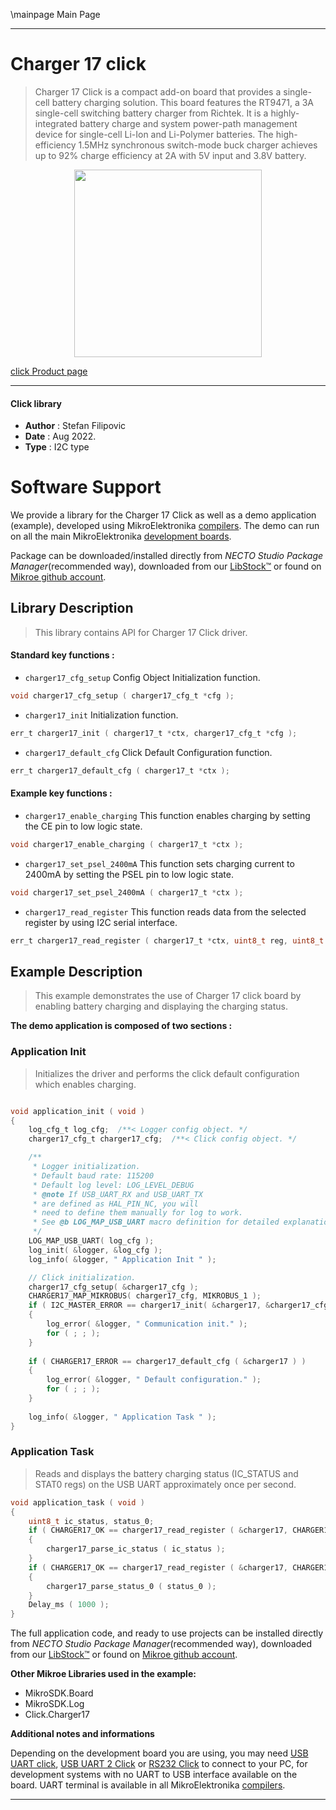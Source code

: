 \mainpage Main Page

---
# Charger 17 click

> Charger 17 Click is a compact add-on board that provides a single-cell battery charging solution. This board features the RT9471, a 3A single-cell switching battery charger from Richtek. It is a highly-integrated battery charge and system power-path management device for single-cell Li-Ion and Li-Polymer batteries. The high-efficiency 1.5MHz synchronous switch-mode buck charger achieves up to 92% charge efficiency at 2A with 5V input and 3.8V battery.

<p align="center">
  <img src="https://download.mikroe.com/images/click_for_ide/charger17_click.png" height=300px>
</p>

[click Product page](https://www.mikroe.com/charger-17-click)

---


#### Click library

- **Author**        : Stefan Filipovic
- **Date**          : Aug 2022.
- **Type**          : I2C type


# Software Support

We provide a library for the Charger 17 Click
as well as a demo application (example), developed using MikroElektronika
[compilers](https://www.mikroe.com/necto-studio).
The demo can run on all the main MikroElektronika [development boards](https://www.mikroe.com/development-boards).

Package can be downloaded/installed directly from *NECTO Studio Package Manager*(recommended way), downloaded from our [LibStock&trade;](https://libstock.mikroe.com) or found on [Mikroe github account](https://github.com/MikroElektronika/mikrosdk_click_v2/tree/master/clicks).

## Library Description

> This library contains API for Charger 17 Click driver.

#### Standard key functions :

- `charger17_cfg_setup` Config Object Initialization function.
```c
void charger17_cfg_setup ( charger17_cfg_t *cfg );
```

- `charger17_init` Initialization function.
```c
err_t charger17_init ( charger17_t *ctx, charger17_cfg_t *cfg );
```

- `charger17_default_cfg` Click Default Configuration function.
```c
err_t charger17_default_cfg ( charger17_t *ctx );
```

#### Example key functions :

- `charger17_enable_charging` This function enables charging by setting the CE pin to low logic state.
```c
void charger17_enable_charging ( charger17_t *ctx );
```

- `charger17_set_psel_2400mA` This function sets charging current to 2400mA by setting the PSEL pin to low logic state.
```c
void charger17_set_psel_2400mA ( charger17_t *ctx );
```

- `charger17_read_register` This function reads data from the selected register by using I2C serial interface.
```c
err_t charger17_read_register ( charger17_t *ctx, uint8_t reg, uint8_t *data_out );
```

## Example Description

> This example demonstrates the use of Charger 17 click board by enabling battery charging and displaying the charging status.

**The demo application is composed of two sections :**

### Application Init

> Initializes the driver and performs the click default configuration which enables charging.

```c

void application_init ( void )
{
    log_cfg_t log_cfg;  /**< Logger config object. */
    charger17_cfg_t charger17_cfg;  /**< Click config object. */

    /** 
     * Logger initialization.
     * Default baud rate: 115200
     * Default log level: LOG_LEVEL_DEBUG
     * @note If USB_UART_RX and USB_UART_TX 
     * are defined as HAL_PIN_NC, you will 
     * need to define them manually for log to work. 
     * See @b LOG_MAP_USB_UART macro definition for detailed explanation.
     */
    LOG_MAP_USB_UART( log_cfg );
    log_init( &logger, &log_cfg );
    log_info( &logger, " Application Init " );

    // Click initialization.
    charger17_cfg_setup( &charger17_cfg );
    CHARGER17_MAP_MIKROBUS( charger17_cfg, MIKROBUS_1 );
    if ( I2C_MASTER_ERROR == charger17_init( &charger17, &charger17_cfg ) ) 
    {
        log_error( &logger, " Communication init." );
        for ( ; ; );
    }
    
    if ( CHARGER17_ERROR == charger17_default_cfg ( &charger17 ) )
    {
        log_error( &logger, " Default configuration." );
        for ( ; ; );
    }
    
    log_info( &logger, " Application Task " );
}

```

### Application Task

> Reads and displays the battery charging status (IC_STATUS and STAT0 regs) on the USB UART approximately once per second.

```c
void application_task ( void )
{
    uint8_t ic_status, status_0;
    if ( CHARGER17_OK == charger17_read_register ( &charger17, CHARGER17_REG_IC_STATUS, &ic_status ) )
    {
        charger17_parse_ic_status ( ic_status );
    }
    if ( CHARGER17_OK == charger17_read_register ( &charger17, CHARGER17_REG_STAT0, &status_0 ) )
    {
        charger17_parse_status_0 ( status_0 );
    }
    Delay_ms ( 1000 );
}
```

The full application code, and ready to use projects can be installed directly from *NECTO Studio Package Manager*(recommended way), downloaded from our [LibStock&trade;](https://libstock.mikroe.com) or found on [Mikroe github account](https://github.com/MikroElektronika/mikrosdk_click_v2/tree/master/clicks).

**Other Mikroe Libraries used in the example:**

- MikroSDK.Board
- MikroSDK.Log
- Click.Charger17

**Additional notes and informations**

Depending on the development board you are using, you may need
[USB UART click](https://www.mikroe.com/usb-uart-click),
[USB UART 2 Click](https://www.mikroe.com/usb-uart-2-click) or
[RS232 Click](https://www.mikroe.com/rs232-click) to connect to your PC, for
development systems with no UART to USB interface available on the board. UART
terminal is available in all MikroElektronika
[compilers](https://shop.mikroe.com/compilers).

---
